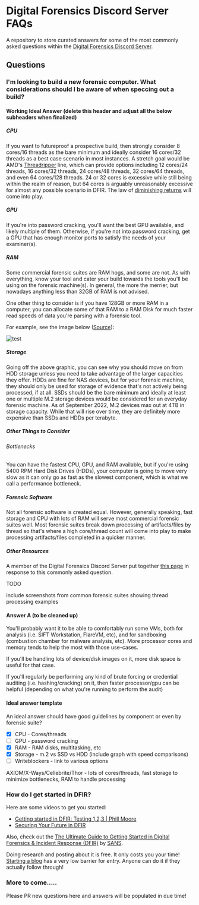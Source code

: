 # Digital Forensics Discord Server FAQs

A repository to store curated answers for some of the most commonly asked questions within the [Digital Forensics Discord Server](https://discord.com/servers/digital-forensics-427876741990711298).

## Questions

### I'm looking to build a new forensic computer. What considerations should I be aware of when speccing out a build?

#### Working Ideal Answer (delete this header and adjust all the below subheaders when finalized)

##### CPU

If you want to futureproof a prospective build, then strongly consider 8 cores/16 threads as the bare minimum and ideally consider 16 cores/32 threads as a best case scenario in most instances. A stretch goal would be AMD's [Threadripper](https://en.wikipedia.org/wiki/List_of_AMD_Ryzen_processors) line, which can provide options including 12 cores/24 threads, 16 cores/32 threads, 24 cores/48 threads, 32 cores/64 threads, and even 64 cores/128 threads. 24 or 32 cores is excessive while still being within the realm of reason, but 64 cores is arguably unreasonably excessive for almost any possible scenario in DFIR. The law of [diminishing returns](https://en.wikipedia.org/wiki/Diminishing_returns) will come into play.

##### GPU

If you're into password cracking, you'll want the best GPU available, and likely multiple of them. Otherwise, if you're not into password cracking, get a GPU that has enough monitor ports to satisfy the needs of your examiner(s). 

##### RAM

Some commercial forensic suites are RAM hogs, and some are not. As with everything, know your tool and cater your build towards the tools you'll be using on the forensic machine(s). In general, the more the merrier, but nowadays anything less than 32GB of RAM is not advised. 

One other thing to consider is if you have 128GB or more RAM in a computer, you can allocate some of that RAM to a RAM Disk for much faster read speeds of data you're parsing with a forensic tool. 

For example, see the image below ([Source](https://www.geckoandfly.com/21507/ramdisk-virtual-disk-memory/)):

![test](https://th.bing.com/th/id/R.34637985be3be016f7e3d389a3fff608?rik=Yrmd%2bSaad7ML3A&riu=http%3a%2f%2fcdn3.geckoandfly.com%2fwp-content%2fuploads%2f2016%2f06%2fram-disk-comparison-830x272.jpg&ehk=xexSnn5iW0JRfONzt3Hx34BZzCWDLDpYsNSyeXhq%2fWQ%3d&risl=&pid=ImgRaw&r=0)

##### Storage

Going off the above graphic, you can see why you should move on from HDD storage unless you need to take advantage of the larger capacities they offer. HDDs are fine for NAS devices, but for your forensic machine, they should only be used for storage of evidence that's not actively being processed, if at all. SSDs should be the bare minimum and ideally at least one or multiple M.2 storage devices would be considered for an everyday forensic machine. As of September 2022, M.2 devices max out at 4TB in storage capacity. While that will rise over time, they are definitely more expensive than SSDs and HDDs per terabyte. 

##### Other Things to Consider

###### Bottlenecks

You can have the fastest CPU, GPU, and RAM available, but if you're using 5400 RPM Hard Disk Drives (HDDs), your computer is going to move very slow as it can only go as fast as the slowest component, which is what we call a performance bottleneck.

##### Forensic Software

Not all forensic software is created equal. However, generally speaking, fast storage and CPU with lots of RAM will serve most commercial forensic suites well. Most forensic suites break down processing of artifacts/files by thread so that's where a high core/thread count will come into play to make processing artifacts/files completed in a quicker manner.

##### Other Resources

A member of the Digital Forensics Discord Server put together [this page](https://ryd3v.rocks/posts/wrkstnbuild) in response to this commonly asked question.

TODO

include screenshots from common forensic suites showing thread processing examples

#### Answer A (to be cleaned up)

You'll probably want it to be able to comfortably run some VMs, both for analysis (i.e. SIFT Workstation, FlareVM, etc), and for sandboxing (combustion chamber for malware analysis, etc).  More processor cores and memory tends to help the most with those use-cases.

If you'll be handling lots of device/disk images on it, more disk space is useful for that case.

If you'll regularly be performing any kind of brute forcing or credential auditing (i.e. hashing/cracking) on it, then faster processor/gpu can be helpful (depending on what you're running to perform the audit)

#### Ideal answer template

An ideal answer should have good guidelines by component or even by forensic suite?

* [x] CPU - Cores/threads
* [ ] GPU - password cracking
* [x] RAM - RAM disks, multitasking, etc
* [x] Storage - m.2 vs SSD vs HDD (include graph with speed comparisons)
* [ ] Writeblockers - link to various options

AXIOM/X-Ways/Cellebrite/Thor - lots of cores/threads, fast storage to minimize bottlenecks, RAM to handle processing

### How do I get started in DFIR?

Here are some videos to get you started:

* [Getting started in DFIR: Testing 1,2,3 | Phill Moore](https://youtu.be/-IUJnDs6rbE)
* [Securing Your Future in DFIR](https://www.youtube.com/watch?v=H-735uP9nFg)

Also, check out the [The Ultimate Guide to Getting Started in Digital Forensics & Incident Response (DFIR)](https://www.sans.org/white-papers/ultimate-guide-getting-started-digital-forensics-incident-response/) by [SANS](https://www.sans.org/). 

Doing research and posting about it is free. It only costs you your time! [Starting a blog](https://thisweekin4n6.com/starting-a-blog/) has a very low barrier for entry. Anyone can do it if they actually follow through!

### More to come.....

Please PR new questions here and answers will be populated in due time!
